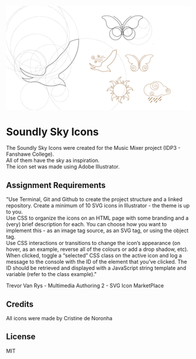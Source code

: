 
![image illustrator](images/draw.png)
# Soundly Sky Icons
<p>The Soundly Sky Icons were created for the Music Mixer project (IDP3 - Fanshawe College).<br> 
All of them have the sky as inspiration.<br>
The icon set was made using Adobe Illustrator.</p>

## Assignment Requirements

<p>"Use Terminal, Git and Github to create the project structure and a linked repository. Create a
minimum of 10 SVG icons in Illustrator - the theme is up to you.<br>
Use CSS to organize the icons on an HTML page with some branding and a (very) brief
description for each. You can choose how you want to implement this - as an image tag source,
as an SVG tag, or using the object tag.<br>
Use CSS interactions or transitions to change the icon’s appearance (on hover, as an example,
reverse all of the colours or add a drop shadow, etc).<br>
When clicked, toggle a “selected” CSS class on the active icon and log a message to the
console with the ID of the element that you’ve clicked. The ID should be retrieved and displayed
with a JavaScript string template and variable (refer to the class example)."</p>

<p>Trevor Van Rys - Multimedia Authoring 2 - SVG Icon MarketPlace</p>

## Credits

All icons were made by Cristine de Noronha

## License 
MIT
